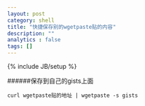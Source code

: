 ```yaml
---
layout: post
category: shell 
title: "快捷保存别的wgetpaste贴的内容"
description: ""
analytics : false
tags: []
---
```

{% include JB/setup %}

######保存到自己的gists上面
```shell
curl wgetpaste贴的地址 | wgetpaste -s gists
```
